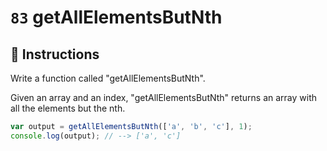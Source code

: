 # `83` getAllElementsButNth

## 📝 Instructions 

Write a function called "getAllElementsButNth".

Given an array and an index, "getAllElementsButNth" returns an array with all the elements but the nth.

```js
var output = getAllElementsButNth(['a', 'b', 'c'], 1);
console.log(output); // --> ['a', 'c']
```
